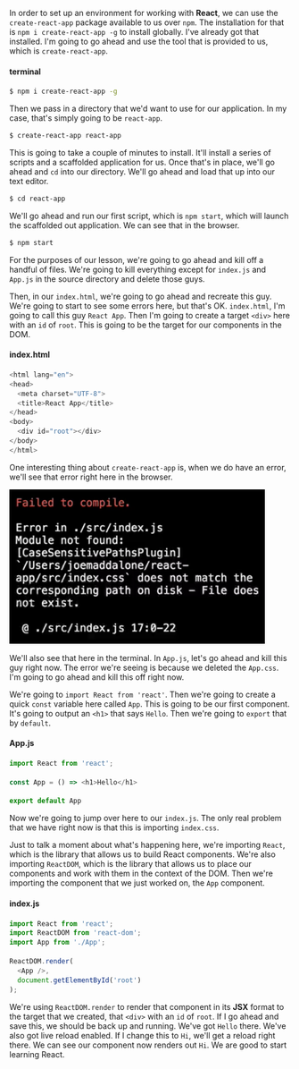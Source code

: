 
In order to set up an environment for working with **React**, we can use the `create-react-app` package available to us over `npm`. The installation for that is `npm i create-react-app -g` to install globally. I've already got that installed. I'm going to go ahead and use the tool that is provided to us, which is `create-react-app`.
#### terminal
``` bash
$ npm i create-react-app -g
```
Then we pass in a directory that we'd want to use for our application. In my case, that's simply going to be `react-app`. 

``` bash
$ create-react-app react-app
```
This is going to take a couple of minutes to install. It'll install a series of scripts and a scaffolded application for us. Once that's in place, we'll go ahead and `cd` into our directory. We'll go ahead and load that up into our text editor.

``` bash
$ cd react-app
```
We'll go ahead and run our first script, which is `npm start`, which will launch the scaffolded out application. We can see that in the browser. 

``` bash
$ npm start
```
For the purposes of our lesson, we're going to go ahead and kill off a handful of files. We're going to kill everything except for `index.js` and `App.js` in the source directory and delete those guys.

Then, in our `index.html`, we're going to go ahead and recreate this guy. We're going to start to see some errors here, but that's OK. `index.html`, I'm going to call this guy `React App`. Then I'm going to create a target `<div>` here with an `id` of `root`. This is going to be the target for our components in the DOM.
#### index.html
``` javascript
<html lang="en">
<head>
  <meta charset="UTF-8">
  <title>React App</title>
</head>
<body>
  <div id="root"></div>
</body>
</html>
```
One interesting thing about `create-react-app` is, when we do have an error, we'll see that error right here in the browser. 

![Error in Brower](../images/react-react-fundamentals-development-environment-setup-error-msg.png)

We'll also see that here in the terminal. In `App.js`, let's go ahead and kill this guy right now. The error we're seeing is because we deleted the `App.css`. I'm going to go ahead and kill this off right now.

We're going to `import React from 'react'`. Then we're going to create a quick `const` variable here called `App`. This is going to be our first component. It's going to output an `<h1>` that says `Hello`. Then we're going to `export` that by `default`. 
#### App.js
``` javascript
import React from 'react';

const App = () => <h1>Hello</h1>

export default App
```
Now we're going to jump over here to our `index.js`. The only real problem that we have right now is that this is importing `index.css`.

Just to talk a moment about what's happening here, we're importing `React`, which is the library that allows us to build React components. We're also importing `ReactDOM`, which is the library that allows us to place our components and work with them in the context of the DOM. Then we're importing the component that we just worked on, the `App` component.
#### index.js
``` javascript
import React from 'react';
import ReactDOM from 'react-dom';
import App from './App';

ReactDOM.render(
  <App />,
  document.getElementById('root')
);
```
We're using `ReactDOM.render` to render that component in its **JSX** format to the target that we created, that `<div>` with an `id` of `root`. If I go ahead and save this, we should be back up and running. We've got `Hello` there. We've also got live reload enabled. If I change this to `Hi`, we'll get a reload right there. We can see our component now renders out `Hi`. We are good to start learning React.